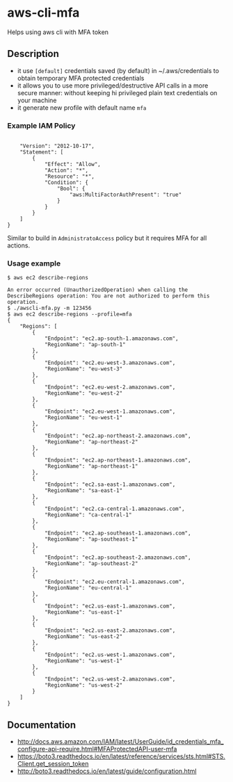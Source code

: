 # aws-cli-mfa
Helps using aws cli with MFA token

## Description
- it use `[default]` credentials saved (by default) in ~/.aws/credentials to obtain temporary MFA protected credentials
- it allows you to use more privileged/destructive API calls in a more secure manner: without keeping hi privileged plain text credentials on your machine
- it generate new profile with default name `mfa`

### Example IAM Policy
```{

    "Version": "2012-10-17",
    "Statement": [
        {
            "Effect": "Allow",
            "Action": "*",
            "Resource": "*",
            "Condition": {
                "Bool": {
                    "aws:MultiFactorAuthPresent": "true"
                }
            }
        }
    ]
}
``` 

Similar to build in `AdministratoAccess` policy but it requires MFA for all actions. 

### Usage example
```
$ aws ec2 describe-regions

An error occurred (UnauthorizedOperation) when calling the DescribeRegions operation: You are not authorized to perform this operation.
$ ./awscli-mfa.py -m 123456
$ aws ec2 describe-regions --profile=mfa
{
    "Regions": [
        {
            "Endpoint": "ec2.ap-south-1.amazonaws.com",
            "RegionName": "ap-south-1"
        },
        {
            "Endpoint": "ec2.eu-west-3.amazonaws.com",
            "RegionName": "eu-west-3"
        },
        {
            "Endpoint": "ec2.eu-west-2.amazonaws.com",
            "RegionName": "eu-west-2"
        },
        {
            "Endpoint": "ec2.eu-west-1.amazonaws.com",
            "RegionName": "eu-west-1"
        },
        {
            "Endpoint": "ec2.ap-northeast-2.amazonaws.com",
            "RegionName": "ap-northeast-2"
        },
        {
            "Endpoint": "ec2.ap-northeast-1.amazonaws.com",
            "RegionName": "ap-northeast-1"
        },
        {
            "Endpoint": "ec2.sa-east-1.amazonaws.com",
            "RegionName": "sa-east-1"
        },
        {
            "Endpoint": "ec2.ca-central-1.amazonaws.com",
            "RegionName": "ca-central-1"
        },
        {
            "Endpoint": "ec2.ap-southeast-1.amazonaws.com",
            "RegionName": "ap-southeast-1"
        },
        {
            "Endpoint": "ec2.ap-southeast-2.amazonaws.com",
            "RegionName": "ap-southeast-2"
        },
        {
            "Endpoint": "ec2.eu-central-1.amazonaws.com",
            "RegionName": "eu-central-1"
        },
        {
            "Endpoint": "ec2.us-east-1.amazonaws.com",
            "RegionName": "us-east-1"
        },
        {
            "Endpoint": "ec2.us-east-2.amazonaws.com",
            "RegionName": "us-east-2"
        },
        {
            "Endpoint": "ec2.us-west-1.amazonaws.com",
            "RegionName": "us-west-1"
        },
        {
            "Endpoint": "ec2.us-west-2.amazonaws.com",
            "RegionName": "us-west-2"
        }
    ]
}
```

## Documentation
- http://docs.aws.amazon.com/IAM/latest/UserGuide/id_credentials_mfa_configure-api-require.html#MFAProtectedAPI-user-mfa
- https://boto3.readthedocs.io/en/latest/reference/services/sts.html#STS.Client.get_session_token
- http://boto3.readthedocs.io/en/latest/guide/configuration.html
